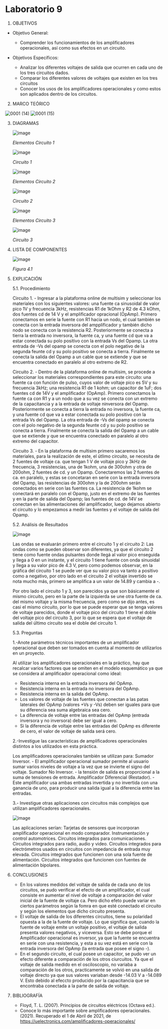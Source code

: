 # Laboratorio 9
1. OBJETIVOS
- Objetivo General:
   
   - Comprender los funcionamientos de los amplificadores operacionales, así como sus efectos en un circuito.
   
- Objetivos Específicos:
 
   - Analizar los diferentes voltajes de salida que ocurren en cada uno de los tres circuitos dados.
   - Comparar los diferentes valores de voltajes que existen en los tres circuitos
   - Conocer los usos de los amplificadores operacionales y como estos son aplicados dentro de los circuitos.
   
2. MARCO TEÓRICO
   
![0001 (14)](https://user-images.githubusercontent.com/76133212/113235237-54afe600-9268-11eb-9839-5e8bc4da5ffa.jpg)
![0001 (15)](https://user-images.githubusercontent.com/76133212/113235248-58dc0380-9268-11eb-8a2b-580f172e5c9c.jpg)

   
   
3. DIAGRAMAS
   
   ![image](https://user-images.githubusercontent.com/75439689/113229697-1bbe4400-925d-11eb-9ebf-3ea3d8e1bbf3.png)
   
   *Elementos Circuito 1*
   
   ![image](https://user-images.githubusercontent.com/75439689/113229726-27aa0600-925d-11eb-98d1-dc517b743344.png)
   
   *Circuito 1*
   
   ![image](https://user-images.githubusercontent.com/75439689/113229745-30024100-925d-11eb-913e-5a0e204da038.png)
   
   *Elementos Circuito 2*
   
   ![image](https://user-images.githubusercontent.com/75439689/113229829-5d4eef00-925d-11eb-9714-3491b01569da.png)
   
   *Circuito 2*
   
   ![image](https://user-images.githubusercontent.com/75439689/113229836-60e27600-925d-11eb-8945-8146c9328561.png)
   
   *Elementos Circuito 3*
   
   ![image](https://user-images.githubusercontent.com/75439689/113229842-63dd6680-925d-11eb-9f5f-bb7b94432680.png)
   
   *Circuito 3*
   
4. LISTA DE COMPONENTES
   
   ![image](https://user-images.githubusercontent.com/75439689/113228015-938a6f80-9259-11eb-8af3-280991a69b86.png)
   
   *Figura 4.1*

5. EXPLICACIÓN

   5.1. Procedimiento
   
    Circuito 1. - Ingresar a la plataforma online de multisim y seleccionar los materiales con los siguientes valores: una fuente ca sinusoidal de valor pico 1V y frecuencia 3kHz, resistencias R1 de 1kOhm y R2 de 4.3 kOhm, dos fuentes cd de 14 V y el amplificador opracional (OpAmp). Primero conectamos en serie la fuente con R1 hacia un nodo, el cual también se conecta con la entrada inversora del ampplificador y también dicho nodo se conecta con la resistencia R2. Posteriormente se conecta a tierra la entrada no inversora, la fuente ca, y una fuente cd que va a estar conectada su polo positivo con la entrada Vs del Opamp. La otra entrada de -Vs del opamp se conecta con el polo negativo de la segunda feunte cd y su polo positivo se conecta a tierra. Finalmente se conecta la salida del Opamp a un cable que se extiende y que se encuentra conectado en paralelo al otro extremo de R2.
    
    Circuito 2. - Dentro de la plataforma online de multisim, se procede a seleccionar los materiales correspondientes para este circuito: una fuente ca con función de pulso, cuyos valor de voltaje pico es 5V y  su frecuencia 3kHz; una resistencia R1 de 1 kohm; un capacitor de 1uF; dos fuentes cd de 14V y el amplificador (OpAmp). Primero conectamos la fuente ca con R1 y a un nodo que a su vez se conecta con un extremo de la capacitancia y a la entrada de voltaje ninversora del Opamp. Posteriormente se conecta a tierra la entrada no inversora, la fuente ca, y una fuente cd que va a estar conectada su polo positivo con la entrada Vs del Opamp. La otra entrada de -Vs del opamp se conecta con el polo negativo de la segunda feunte cd y su polo positivo se conecta a tierra. Finalmente se conecta la salida del Opamp a un cable que se extiende y que se encuentra conectado en paralelo al otro extremo del capacitor.
    
    Circuito 3. - En la plataforma de multisim primero sacaremos los materiales, para la realización de este, el útlimo circuito, se necesita de 2 fuentes de voltaje ca. que tengan 1 V de voltaje pico y 3kHz de frecuencia, 3 resistencias, una de 1kohm, una de 300ohm y otra de 200ohm, 2 fuentes de cd. y un Opamp. Conectaremos las 2 fuentes de ca. en paralelo, y estas se concetaran en serie con la entrada inversora del Opamp, las resistencias de 300ohm y la de 200ohm serán conectados en serie con las fuentes ca. La resistencia de 1kohm se conectará en paralelo con el Opamp, justo en el extremo de las fuentes y en la parte de salida del Opamp; las fuentes de cd. de 14V se conectan en las alimentaciones del amplificador, luego dejamos abierto el circuito y lo empezamos a medir las fuentes y el voltaje de salida del Opamp. 

   5.2. Análisis de Resultados
   
     ![image](https://user-images.githubusercontent.com/75439689/113229510-be29f780-925c-11eb-87d4-bbcbb038f703.png)
     
     Las ondas se evaluarán primero entre el circuito 1 y el circuito 2:
     Las ondas como se pueden observar son diferentes, ya que el circuito 2 tiene como fuente ondas pulsantes donde llegá al valor pico enseguida y llega a 0 en un instante, y el circuito 1 tiene fuente con onda sinuoidal y llega a su valor pico de 4.3 V, pero como podemos observar, en la gráfica del circuito 1 se puede ver que su valor pico va tanto a positivo como a negativo, por otro lado en el circuito 2 el voltaje invertido se nota mucho más, primero se amplifica a un valor de 14.89 y cambia a -.
     
     Por otro lado el circuito 1 y 3, son parecidos ya que son básicamente el mismo circuito, pero en la parte de la izquierda se une otra fuente de ca. del mismo voltaje y la misma frecuencia, pero como se dijo antes, es casi el mismo circuito, por lo que se puede esperar que se tenga valores de voltaje parecidos, donde el voltaje pico del circuito 1 tiene el doble del voltaje pico del circuito 3, por lo que se espera que el voltaje de salida del último circuito sea el doble del circuito 1.
     
   5.3. Preguntas
   
    1.-Anote parámetros técnicos importantes de un amplificador operacional que deben ser tomados en cuenta al momento de utilizarlos en un proyecto.

   Al utilizar los amplificadores operacionales en la práctico, hay que recalcar varios factores que se omiten en el modelo esquemático ya que se considera al amplificador operacional como ideal:
   
   - Resistencia interna en la entrada inversora del OpAmp.
   - Resistencia interna en la entrada no inversora del OpAmp.
   - Resistencia interna en la salida del OpAmp.
   - Los valores de voltaje de las fuentes que conectan a las patas laterales del OpAmp (valores +Vs y -Vs) deben ser iguales para que su diferencia sea suma algebraica sea cero.
   - La diferencia de voltaje entre las entradas del OpAmp (entrada inversora y no inversora) debe ser igual a cero.
   - Si la diferencia de voltaje entre las entradas del OpAmp es diferente de cero, el valor de voltaje de salida será cero.


    2.-Investigue las características de amplificadores operacionales distintos a los utilizados en esta práctica.
      
      Los amplificadores operacionales también se utilizan para: Sumador Inversor. - El amplificador operacional sumador permite al usuario sumar varios niveles de voltaje a la vez que se invierte el signo del voltaje. Sumador No Inversor. - la tensión de salida es proporcional a la suma de tensiones de entrada. Amplificador Diferencial (Restador). - Este amplificador usa ambas entradas invertida y no invertida con una ganancia de uno, para producir una salida igual a la diferencia entre las entradas.
      
    3.- Investigue otras aplicaciones con circuitos más complejos que utilizan amplificadores operacionales.
   
   ![image](https://user-images.githubusercontent.com/75439689/113233888-d18d9080-9265-11eb-8601-68a575b25afa.png)
   
   Las aplicaciones serían:
   Tarjetas de sensores que incorporan amplificador operacional en modo comparador. 
   Instrumentación y control automotrices.
   Circuitos integrados para comunicaciones.
   Circuitos integrados para radio, audio y video.
   Circuitos integrados para electrómetros usados en circuitos con impedancia de entrada muy elevada.
   Circuitos integrados que funcionen con una sola fuente de alimentación.
   Circuitos integrados que funcionen con fuentes de alimentación bipolares.
   
6. CONCLUSIONES

   - En los valores medidos del voltaje de salida de cada uno de los circuitos, se pudo verificar el efecto de un amplificador, el cual consiste en aumentar el nivel de voltaje a comparación del valor inicial de la fuente de voltaje ca. Pero dicho efeto puede variar en ciertos parámetros según la fomra en que esté conectado el circuito y según los elementos que dicho circuito presenta.
   - El voltaje de salida de los diferentes circuitos, tiene su polaridad opuesta a la de la fuente de voltaje. Lo que significa que, cuando la fuente de voltaje emite un voltaje positivo, el voltaje de salida presenta valores negativos, y viceversa. Esto se debe porque el Amplificador operacional es inversor, ya que la fuente se encuentra en serie con una resistencia, y esta a su vez está en serie con la entrada inversora del OpAmp (la entrada que posee el signo -).
   - En el segundo circuito, el cual posee un capacitor, se pudo ver un efecto diferente a comparación de los otros ciurcuitos. Ya que el voltaje de salida medido en el osciloscopio, no variaba a comparación de los otros, practicamente se volvió en una salida de voltaje directo ya que sus valores variaban desde -14.03 V a -14.089 V. Esto debido al efeccto producido por la capacitancia que se encontraba conectada a la parte de salida de voltaje. 


7. BIBLIOGRAFÍA

   - Floyd, T. L. (2007). Principios de circuitos eléctricos (Octava ed.).
   - Conoce lo más importante sobre amplificadores operacionales. (2021). Recuperado el 1 de Abril de 2021, de https://uelectronics.com/amplificadores-operacionales/
